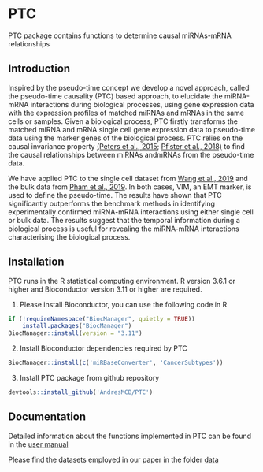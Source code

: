 # PTC
PTC package contains functions to determine causal miRNAs-mRNA relationships


## Introduction
Inspired by the pseudo-time concept we develop a novel approach, called the pseudo-time causality (PTC) based approach, to elucidate the miRNA-mRNA interactions during biological processes, using gene expression data with the expression profiles of matched miRNAs and mRNAs in the same cells or samples. Given a biological process, PTC firstly transforms the matched miRNA and mRNA single cell gene expression data to pseudo-time data using the marker genes of the biological process. PTC relies on the causal invariance property [(Peters et al., 2015](https://doi.org/10.1111/rssb.12167); [Pfister et al., 2018)](https://doi.org/10.1080/01621459.2018.1491403) to find the causal relationships
between miRNAs andmRNAs from the pseudo-time data. 

We have applied PTC to the single cell dataset from [Wang et al., 2019](https://doi.org/10.1038/s41467-018-07981-6) and the bulk data from [Pham et al., 2019](https://doi.org/10.1186/s12859-019-2668-x). In both cases, VIM, an EMT marker, is used to define the pseudo-time.
The results have shown that PTC significantly outperforms the benchmark methods in identifying experimentally confirmed miRNA-mRNA interactions using either single cell or bulk data. The results suggest that the temporal information during a biological process is useful for revealing the miRNA-mRNA interactions characterising the biological process.

## Installation 
PTC runs in the R statistical computing environment. R version 3.6.1 or higher and Bioconductor version 3.11 or higher are required.
1. Please install Bioconductor, you can use the following code in R

```R
if (!requireNamespace("BiocManager", quietly = TRUE))
    install.packages("BiocManager")
BiocManager::install(version = "3.11")
```
2. Install Bioconductor dependencies required by PTC 
```R
BiocManager::install(c('miRBaseConverter', 'CancerSubtypes'))
```
3. Install PTC package from github repository 
```R
devtools::install_github('AndresMCB/PTC')
```
## Documentation 
Detailed information about the functions implemented in PTC can be found in the [user manual](PTC_1.0.0.pdf)

Please find the datasets employed in our paper in the folder [data](data/)


